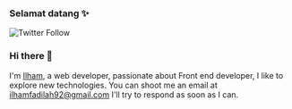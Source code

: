 ### Selamat datang ✨
![Twitter Follow](https://img.shields.io/twitter/follow/killhem_90?label=twitter%20followers)

### Hi there 👋
I'm [Ilham](https://www.linkedin.com/in/ilham-muhamad-fadilah-91617b137/), a web developer, passionate about Front end developer, I like to explore new technologies.
You can shoot me an email at ilhamfadilah92@gmail.com I'll try to respond as soon as I can.
